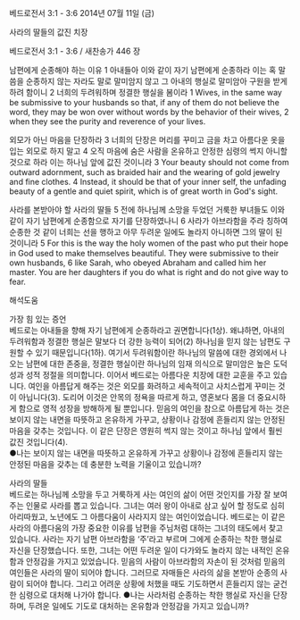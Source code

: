 베드로전서 3:1 - 3:6 
2014년 07월 11일 (금)

사라의 딸들의 값진 치장



베드로전서 3:1 - 3:6 / 새찬송가 446 장


남편에게 순종해야 하는 이유
1 아내들아 이와 같이 자기 남편에게 순종하라 이는 혹 말씀을 순종하지 않는 자라도 말로 말미암지 않고 그 아내의 행실로 말미암아 구원을 받게 하려 함이니 2 너희의 두려워하며 정결한 행실을 봄이라
1 Wives, in the same way be submissive to your husbands so that, if any of them do not believe the word, they may be won over without words by the behavior of their wives, 2 when they see the purity and reverence of your lives. 

외모가 아닌 마음을 단장하라
3 너희의 단장은 머리를 꾸미고 금을 차고 아름다운 옷을 입는 외모로 하지 말고 4 오직 마음에 숨은 사람을 온유하고 안정한 심령의 썩지 아니할 것으로 하라 이는 하나님 앞에 값진 것이니라
3 Your beauty should not come from outward adornment, such as braided hair and the wearing of gold jewelry and fine clothes. 4 Instead, it should be that of your inner self, the unfading beauty of a gentle and quiet spirit, which is of great worth in God's sight.

사라를 본받아야 할 사라의 딸들
5 전에 하나님께 소망을 두었던 거룩한 부녀들도 이와 같이 자기 남편에게 순종함으로 자기를 단장하였나니 6 사라가 아브라함을 주라 칭하여 순종한 것 같이 너희는 선을 행하고 아무 두려운 일에도 놀라지 아니하면 그의 딸이 된 것이니라
5 For this is the way the holy women of the past who put their hope in God used to make themselves beautiful. They were submissive to their own husbands, 6 like Sarah, who obeyed Abraham and called him her master. You are her daughters if you do what is right and do not give way to fear.

해석도움





가장 힘 있는 증언  
베드로는 아내들을 향해 자기 남편에게 순종하라고 권면합니다(1상). 왜냐하면, 아내의 두려워함과 정결한 행실은 말보다 더 강한 능력이 되어(2) 하나님을 믿지 않는 남편도 구원할 수 있기 때문입니다(1하). 여기서 두려워함이란 하나님의 말씀에 대한 경외에서 나오는 남편에 대한 존중을, 정결한 행실이란 하나님의 임재 의식으로 말미암은 높은 도덕성과 성적 정절을 의미합니다. 이어서 베드로는 아름다운 치장에 대한 교훈을 주고 있습니다. 여인을 아름답게 해주는 것은 외모를 화려하고 세속적이고 사치스럽게 꾸미는 것이 아닙니다(3). 도리어 이것은 안목의 정욕을 따르게 하고, 영혼보다 몸을 더 중요시하게 함으로 영적 성장을 방해하게 될 뿐입니다. 믿음의 여인을 참으로 아름답게 하는 것은 보이지 않는 내면을 따뜻하고 온유하게 가꾸고, 상황이나 감정에 흔들리지 않는 안정된 마음을 갖추는 것입니다. 이 같은 단장은 영원히 썩지 않는 것이고 하나님 앞에서 훨씬 값진 것입니다(4).   
●나는 보이지 않는 내면을 따뜻하고 온유하게 가꾸고 상황이나 감정에 흔들리지 않는 안정된 마음을 갖추는 데 충분한 노력을 기울이고 있습니까?  

사라의 딸들  
베드로는 하나님께 소망을 두고 거룩하게 사는 여인의 삶이 어떤 것인지를 가장 잘 보여주는 인물로 사라를 뽑고 있습니다. 그녀는 여러 왕이 아내로 삼고 싶어 할 정도로 심히 아리따웠고, 노년에도 그 아름다움이 사라지지 않는 여인이었습니다. 베드로는 이 같은 사라의 아름다움의 가장 중요한 이유를 남편을 주님처럼 대하는 그녀의 태도에서 찾고 있습니다. 사라는 자기 남편 아브라함을 ‘주’라고 부르며 그에게 순종하는 착한 행실로 자신을 단장했습니다. 또한, 그녀는 어떤 두려운 일이 다가와도 놀라지 않는 내적인 온유함과 안정감을 가지고 있었습니다. 믿음의 사람이 아브라함의 자손이 된 것처럼 믿음의 여인들은 사라의 딸이 되어야 합니다. 그러므로 자매들은 사라의 삶을 본받아 순종의 사람이 되어야 합니다. 그리고 어려운 상황에 처했을 때도 기도하면서 흔들리지 않는 굳건한 심령으로 대처해 나가야 합니다. 
●나는 사라처럼 순종하는 착한 행실로 자신을 단장하며, 두려운 일에도 기도로 대처하는 온유함과 안정감을 가지고 있습니까?